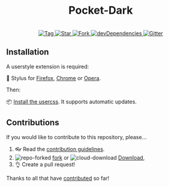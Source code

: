<h1 align="center">Pocket-Dark</h1>
 <p align="center">
 <br>
 <a href="https://github.com/StylishThemes/Pocket-Dark/tags">
   <img src="https://img.shields.io/github/tag/StylishThemes/Pocket-Dark.svg?label=tag" alt="Tag">
 </a>
 <a href="https://github.com/StylishThemes/Pocket-Dark/stargazers">
   <img src="http://github-svg-buttons.herokuapp.com/star.svg?user=StylishThemes&repo=Pocket-Dark&style=flat&background=007ec6" alt="Star">
 </a>
 <a href="http://github.com/StylishThemes/Pocket-Dark/fork">
   <img src="http://github-svg-buttons.herokuapp.com/fork.svg?user=StylishThemes&repo=Pocket-Dark&style=flat&background=007ec6" alt="Fork">
 </a>
 <a href="https://david-dm.org/StylishThemes/Pocket-Dark?type=dev">
   <img src="https://img.shields.io/david/dev/StylishThemes/Pocket-Dark.svg?label=%20devDependencies%20" alt="devDependencies">
 </a>
 <a href="https://gitter.im/StylishThemes/Lobby">
   <img src="https://img.shields.io/gitter/room/StylishThemes/Pocket-Dark.js.svg?maxAge=2592000" alt="Gitter">
 </a>
</p>

## Installation
A userstyle extension is required:

🎨 Stylus for [Firefox](https://addons.mozilla.org/en-US/firefox/addon/styl-us/), [Chrome](https://chrome.google.com/webstore/detail/stylus/clngdbkpkpeebahjckkjfobafhncgmne) or [Opera](https://addons.opera.com/en-gb/extensions/details/stylus/).<br>

Then:

📦 [Install the usercss](https://github.com/StylishThemes/Pocket-Dark/raw/master/pocket-dark.user.css). It supports automatic updates.<br>

## Contributions

If you would like to contribute to this repository, please...

1. 👓 Read the [contribution guidelines](CONTRIBUTING.md).
2. ![repo-forked](https://user-images.githubusercontent.com/136959/42383736-c4cb0db8-80fd-11e8-91ca-12bae108bccc.png) [fork](https://github.com/StylishThemes/Pocket-Dark/fork) or ![cloud-download](https://user-images.githubusercontent.com/136959/42401932-9ee9cae0-813d-11e8-8691-16e29a85d3b9.png)
[Download](https://github.com/StylishThemes/Pocket-Dark/archive/master.zip),
3. 👌 Create a pull request!

Thanks to all that have [contributed](AUTHORS) so far!
